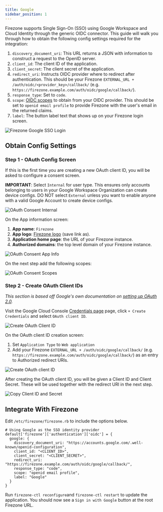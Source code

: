 ```yaml
---
title: Google
sidebar_position: 1
---
```


Firezone supports Single Sign-On (SSO) using Google Workspace and Cloud Identity
through the generic OIDC connector. This guide will walk you through how to
obtain the following config settings required for the integration:

1. `discovery_document_uri`: This URL returns a JSON with information to
construct a request to the OpenID server.
1. `client_id`: The client ID of the application.
1. `client_secret`: The client secret of the application.
1. `redirect_uri`: Instructs OIDC provider where to redirect after authentication.
This should be your Firezone `EXTERNAL_URL + /auth/oidc/<provider_key>/callback/`
(e.g. `https://firezone.example.com/auth/oidc/google/callback/`).
1. `response_type`: Set to `code`.
1. `scope`: [OIDC scopes](https://openid.net/specs/openid-connect-basic-1_0.html#Scopes)
to obtain from your OIDC provider. This should be set to `openid email profile`
to provide Firezone with the user's email in the returned claims.
1. `label`: The button label text that shows up on your Firezone login screen.

![Firezone Google SSO Login](https://user-images.githubusercontent.com/52545545/156853456-1ab3f041-1002-4c79-a266-82acb5802890.gif)

## Obtain Config Settings

### Step 1 - OAuth Config Screen

If this is the first time you are creating a new OAuth client ID, you will
be asked to configure a consent screen.

**IMPORTANT**: Select `Internal` for user type. This ensures only accounts
belonging to users in your Google Workspace Organization can create device configs.
DO NOT select `External` unless you want to enable anyone with a valid Google Account
to create device configs.

![OAuth Consent Internal](https://user-images.githubusercontent.com/52545545/156853731-1e4ad1d4-c761-4a28-84db-cd880e3c46a3.png)

On the App information screen:

1. **App name**: `Firezone`
1. **App logo**: [Firezone logo](https://user-images.githubusercontent.com/52545545/156854754-da66a9e1-33d5-47f5-877f-eff8b330ab2b.png)
(save link as).
1. **Application home page**: the URL of your Firezone instance.
1. **Authorized domains**: the top level domain of your Firezone instance.

![OAuth Consent App Info](https://user-images.githubusercontent.com/52545545/156853737-211ab7de-4c8f-4104-b3e8-5586c7a2ce6e.png)

On the next step add the following scopes:

![OAuth Consent Scopes](https://user-images.githubusercontent.com/52545545/168910904-57e86d71-b8ae-4b11-8b9c-bf8a19127065.png)

### Step 2 - Create OAuth Client IDs

_This section is based off Google's own documentation on
[setting up OAuth 2.0](https://support.google.com/cloud/answer/6158849)._

Visit the Google Cloud Console
[Credentials page](https://console.cloud.google.com/apis/credentials)
page, click `+ Create Credentials` and select `OAuth client ID`.

![Create OAuth Client ID](https://user-images.githubusercontent.com/52545545/155904211-c36095b9-4bbd-44c1-95f8-bb165e314af3.png)

On the OAuth client ID creation screen:

1. Set `Application Type` to `Web application`
1. Add your Firezone `EXTERNAL_URL + /auth/oidc/google/callback/`
(e.g. `https://firezone.example.com/auth/oidc/google/callback/`) as an entry to
Authorized redirect URIs.

![Create OAuth client ID](https://user-images.githubusercontent.com/52545545/168910923-819300d3-b0c2-49a6-81ee-884dce471362.png)

After creating the OAuth client ID, you will be given a Client ID and Client Secret.
These will be used together with the redirect URI in the next step.

![Copy Client ID and Secret](https://user-images.githubusercontent.com/52545545/168913326-10e694d2-cda0-4ed3-b401-2406b36af7c0.png)

## Integrate With Firezone

Edit `/etc/firezone/firezone.rb` to include the options below.

```shell
# Using Google as the SSO identity provider
default['firezone']['authentication']['oidc'] = {
  google: {
    discovery_document_uri: "https://accounts.google.com/.well-known/openid-configuration",
    client_id: "<CLIENT_ID>",
    client_secret: "<CLIENT_SECRET>",
    redirect_uri: "https://firezone.example.com/auth/oidc/google/callback/",
    response_type: "code",
    scope: "openid email profile",
    label: "Google"
  }
}
```

Run `firezone-ctl reconfigure`and `firezone-ctl restart` to update the application.
You should now see a `Sign in with Google` button at the root Firezone URL.
